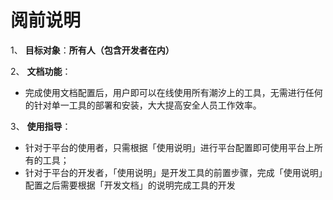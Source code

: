 # 阅前说明

1、 **目标对象**：**所有人（包含开发者在内）**

2、 **文档功能**：
- 完成使用文档配置后，用户即可以在线使用所有潮汐上的工具，无需进行任何的针对单一工具的部署和安装，大大提高安全人员工作效率。

3、 **使用指导**：
- 针对于平台的使用者，只需根据「使用说明」进行平台配置即可使用平台上所有的工具；
- 针对于平台的开发者，「使用说明」是开发工具的前置步骤，完成「使用说明」配置之后需要根据「开发文档」的说明完成工具的开发
